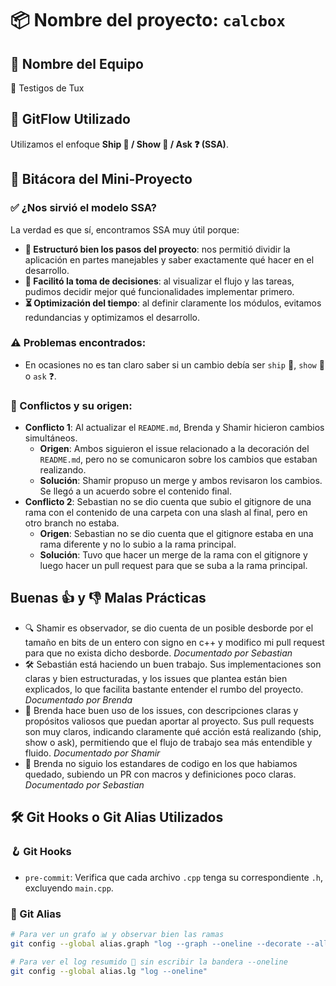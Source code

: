 # 📦 Nombre del proyecto: `calcbox`

## 👥 Nombre del Equipo
🐧 Testigos de Tux

## 🚀 GitFlow Utilizado
Utilizamos el enfoque **Ship 🚢 / Show 👀 / Ask ❓ (SSA)**. 

## 📘 Bitácora del Mini-Proyecto

### ✅ ¿Nos sirvió el modelo SSA?

La verdad es que sí, encontramos SSA muy útil porque:

- **📑 Estructuró bien los pasos del proyecto**: nos permitió dividir la aplicación en partes manejables y saber exactamente qué hacer en el desarrollo.
- **🤝 Facilitó la toma de decisiones**: al visualizar el flujo y las tareas, pudimos decidir mejor qué funcionalidades implementar primero.
- **⏳ Optimización del tiempo**: al definir claramente los módulos, evitamos redundancias y optimizamos el desarrollo.

### ⚠️ Problemas encontrados:
- En ocasiones no es tan claro saber si un cambio debía ser `ship` 🚢, `show` 👀 o `ask` ❓.

### 🧨 Conflictos y su origen:

- **Conflicto 1**: Al actualizar el `README.md`, Brenda y Shamir hicieron cambios simultáneos. 
  - **Origen**: Ambos siguieron el issue relacionado a la decoración del `README.md`, pero no se comunicaron sobre los cambios que estaban realizando.
  - **Solución**: Shamir propuso un merge y ambos revisaron los cambios. Se llegó a un acuerdo sobre el contenido final.
- **Conflicto 2**: Sebastian no se dio cuenta que subio el gitignore de una rama con el contenido de una carpeta con una slash al final, pero en otro branch no estaba.
  - **Origen**: Sebastian no se dio cuenta que el gitignore estaba en una rama diferente y no lo subio a la rama principal.
  - **Solución**: Tuvo que hacer un merge de la rama con el gitignore y luego hacer un pull request para que se suba a la rama principal.

## Buenas 👍 y 👎 Malas Prácticas
 - 🔍 Shamir es observador, se dio cuenta de un posible desborde por el tamaño en bits de un entero con signo en c++ y modifico mi pull request para que no exista dicho desborde. *Documentado por Sebastian*
 - 🛠️ Sebastián está haciendo un buen trabajo. Sus implementaciones son claras y bien estructuradas, y los issues que plantea están bien explicados, lo que facilita bastante entender el rumbo del proyecto. *Documentado por Brenda* 
 - 🧾 Brenda hace buen uso de los issues, con descripciones claras y propósitos valiosos que puedan aportar al proyecto. Sus pull requests son muy claros, indicando claramente qué acción está realizando (ship, show o ask), permitiendo que el flujo de trabajo sea más entendible y fluido. *Documentado por Shamir*
 - 🧾 Brenda no siguio los estandares de codigo en los que habiamos quedado, subiendo un PR con macros y definiciones poco claras. *Documentado por Sebastian*
## 🛠️ Git Hooks o Git Alias Utilizados

### 🪝 Git Hooks

- `pre-commit`: Verifica que cada archivo `.cpp` tenga su correspondiente `.h`, excluyendo `main.cpp`.

### 🔧 Git Alias
```bash
# Para ver un grafo 📊 y observar bien las ramas
git config --global alias.graph "log --graph --oneline --decorate --all"

# Para ver el log resumido 📜 sin escribir la bandera --oneline
git config --global alias.lg "log --oneline"